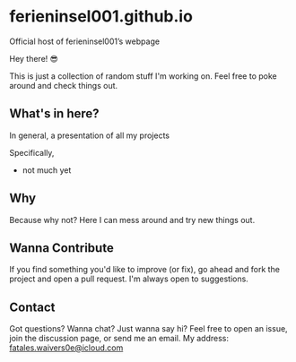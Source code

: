 # ferieninsel001.github.io
Official host of ferieninsel001’s webpage

Hey there! 😎

This is just a collection of random stuff I'm working on. Feel free to poke around and check things out.

## What's in here?
In general, a presentation of all my projects

Specifically,

- not much yet

## Why
Because why not? Here I can mess around and try new things out.

## Wanna Contribute

If you find something you'd like to improve (or fix), go ahead and fork the project and open a pull request. I'm always open to suggestions.

## Contact

Got questions? Wanna chat? Just wanna say hi? Feel free to open an issue, join the discussion page, or send me an email. My address: fatales.waivers0e@icloud.com